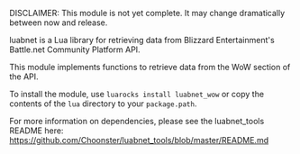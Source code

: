DISCLAIMER: This module is not yet complete. It may change dramatically between now and release.

luabnet is a Lua library for retrieving data from Blizzard Entertainment's Battle.net Community Platform API.

This module implements functions to retrieve data from the WoW section of the API.

To install the module, use `luarocks install luabnet_wow` or copy the contents of the `lua` directory to your `package.path`.

For more information on dependencies, please see the luabnet_tools README here:
https://github.com/Choonster/luabnet_tools/blob/master/README.md
